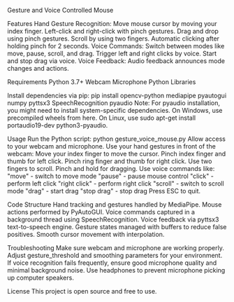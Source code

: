 Gesture and Voice Controlled Mouse

Features
Hand Gesture Recognition:
Move mouse cursor by moving your index finger.
Left-click and right-click with pinch gestures.
Drag and drop using pinch gestures.
Scroll by using two fingers.
Automatic clicking after holding pinch for 2 seconds.
Voice Commands:
Switch between modes like move, pause, scroll, and drag.
Trigger left and right clicks by voice.
Start and stop drag via voice.
Voice Feedback:
Audio feedback announces mode changes and actions.

Requirements
Python 3.7+
Webcam
Microphone
Python Libraries

Install dependencies via pip:
pip install opencv-python mediapipe pyautogui numpy pyttsx3 SpeechRecognition pyaudio
Note: For pyaudio installation, you might need to install system-specific dependencies. On Windows, use precompiled wheels from here. On Linux, use sudo apt-get install portaudio19-dev python3-pyaudio.

Usage
Run the Python script:
python gesture_voice_mouse.py
Allow access to your webcam and microphone.
Use your hand gestures in front of the webcam:
Move your index finger to move the cursor.
Pinch index finger and thumb for left click.
Pinch ring finger and thumb for right click.
Use two fingers to scroll.
Pinch and hold for dragging.
Use voice commands like:
"move" - switch to move mode
"pause" - pause mouse control
"click" - perform left click
"right click" - perform right click
"scroll" - switch to scroll mode
"drag" - start drag
"stop drag" - stop drag
Press ESC to quit.

Code Structure
Hand tracking and gestures handled by MediaPipe.
Mouse actions performed by PyAutoGUI.
Voice commands captured in a background thread using SpeechRecognition.
Voice feedback via pyttsx3 text-to-speech engine.
Gesture states managed with buffers to reduce false positives.
Smooth cursor movement with interpolation.

Troubleshooting
Make sure webcam and microphone are working properly.
Adjust gesture_threshold and smoothing parameters for your environment.
If voice recognition fails frequently, ensure good microphone quality and minimal background noise.
Use headphones to prevent microphone picking up computer speakers.

License
This project is open source and free to use.


